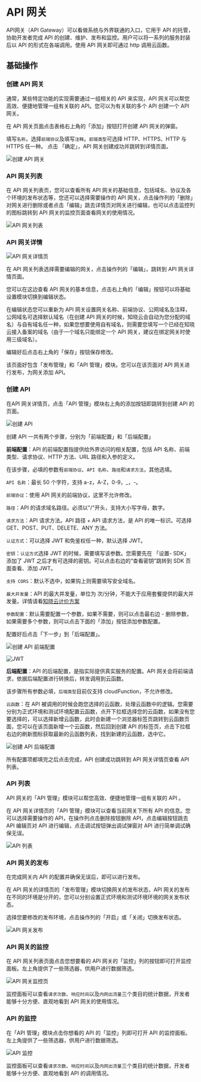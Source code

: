 # API 网关

API网关（API Gateway）可以看做系统与外界联通的入口，它用于 API 的托管，协助开发者完成 API 的创建、维护、发布和监控。用户可以将一系列的服务封装后以 API 的形式在各端调用。使用 API 网关即可通过 http 调用云函数。

## 基础操作

### 创建 API 网关

通常，某些特定功能的实现需要通过一组相关的 API 来实现，API 网关可以帮您高效、便捷地管理一组有关联的 API。您可以为有关联的多个 API 创建一个 API 网关。

在 API 网关页面点击表格右上角的「添加」按钮打开创建 API 网关的弹窗。

填写`名称`，选择`前端协议`及填写`注释`。`前端类型`可选择 HTTP、HTTPS、HTTP 与 HTTPS 任一种。
点击 「确定」，API 网关创建成功并跳转到详情页面。

![创建 API 网关](/images/dashboard/basic-services/gateway-create.png)

### API 网关列表

在 API 网关列表页，您可以查看所有 API 网关的基础信息，包括域名、协议及各个环境的发布状态等，您还可以选择需要操作的 API 网关，点击操作列的「删除」对网关进行删除或者点击「编辑」跳去详情页对网关进行编辑，也可以点击监控列的图标跳转到 API 网关的监控页面查看网关的使用情况。

![API 网关列表](/images/dashboard/basic-services/gateway-list.png)

### API 网关详情

![API 网关详情页](/images/dashboard/basic-services/gateway-detail.png)

在 API 网关列表选择需要编辑的网关，点击操作列的「编辑」，跳转到 API 网关详情页面。

您可以在这边查看 API 网关的基本信息，点击右上角的「编辑」按钮可以将基础设置模块切换到编辑状态。

在编辑状态您可以重新为 API 网关设置网关名称、前端协议、公网域名及注释，公网域名可选择默认域名（在创建 API 网关的时候，知晓云会自动为您分配的域名）与自有域名任一种，如果您想要使用自有域名，则需要您填写一个已经在知晓云接入备案的域名（由于一个域名只能绑定一个 API 网关，建议在绑定网关时使用三级域名）。

编辑好后点击右上角的「保存」按钮保存修改。

该页面好包含「发布管理」和「API 管理」模块。您可以在该页面对 API 网关进行发布，为网关添加 API。

### 创建 API

在API 网关详情页，点击「API 管理」模块右上角的添加按钮即跳转到创建 API 的页面。

![创建 API](/images/dashboard/basic-services/gateway-create-api-1.png)

创建 API 一共有两个步骤，分别为「前端配置」和「后端配置」

**前端配置**：API 的前端配置指提供给外界访问的相关配置，包括 API 名称、前端类型、请求协议、HTTP 方法、URL 路径和入参的定义。

在该步骤，必填的参数有`前端协议`、`API 名称`、`路径`和`请求方法`，其他选填。

`API 名称`：最长 50 个字符，支持 a-z，A-Z，0-9，_，-。

`前端协议`：使用 API 网关的前端协议，这里不允许修改。

`路径`：API 的请求域名路径。必须以"/"开头，支持大小写字母，数字。

`请求方法`：API 请求方法。API 路径 + API 请求方法，是 API 的唯一标识。可选择 GET、POST、PUT、DELETE、ANY 方法。

`认证方式`：可以选择 JWT 和免鉴权任一种，默认选择 JWT。

`密钥`：`认证方式`选择 JWT 的时候，需要填写该参数。您需要先在 「设置- SDK」 添加了 JWT 之后才有可选择的密钥。可以点击右边的“查看密钥”跳转到 SDK 页面查看、添加 JWT。

`支持 CORS`：默认不选中，如果钩上则需要填写安全域名。

`最大并发量`：API 的最大并发量，单位为 次/分钟，不能大于应用套餐提供的最大并发量。详情请看[知晓云计价方案](https://cloud.minapp.com/pricing/)

`参数配置`：默认需要配置一个参数，如果不需要，则可以点击最右边 - 删除参数，如果需要多个参数，则可以点击下面的「添加」按钮添加参数配置。

配置好后点击「下一步」到「后端配置」。

![创建 API 前端配置](/images/dashboard/basic-services/gateway-create-api-2.png)

![JWT](/images/dashboard/basic-services/gateway-jwt.png)

**后端配置**：API 的后端配置，是指实际提供真实服务的配置。API 网关会将前端请求，依据后端配置进行转换后，转发调用到云函数。

该步骤所有参数必填，`后端类型`目前仅支持 cloudFunction，不允许修改。

`云函数`：在 API 被调用的时候会跑您选择的云函数，处理云函数中的逻辑。您需要分别为正式环境和测试环境配置云函数，点开下拉框选择您的云函数，如果没有您要选择的，可以选择新增云函数，此时会新建一个浏览器标签页跳转到云函数页面，您可以在该页面新增一个云函数，然后回到创建 API 的标签页，点击下拉框右边的刷新图标获取最新的云函数列表，找到新建的云函数，选中它。

![创建 API 后端配置](/images/dashboard/basic-services/gateway-create-api-3.png)

所有配置项都填完之后点击完成，API 创建成功跳转到 API 网关详情页查看 API 列表。

### API 列表

API 网关的「API 管理」模块可以帮您高效、便捷地管理一组有关联的 API 。

在 API 网关详情页的「API 管理」模块可以查看当前网关下所有 API 的信息。您可以选择需要操作的 API，在操作列点击删除按钮删除 API，点击编辑按钮跳去 API 编辑页对 API 进行编辑，点击调试按钮弹出调试弹窗对 API 进行简单调试确保无误。

![API 列表](/images/dashboard/basic-services/gateway-api-list.png)

### API 网关的发布

在完成网关内 API 的配置并确保无误后，即可以进行发布。

在 API 网关的详情页的「发布管理」模块切换网关的发布状态，API 网关的发布在不同的环境是分开的，您可以分别设置正式环境和测试环境环境的网关发布状态。

选择您要修改的发布环境，点击操作列的「开启」或「关闭」切换发布状态。

![API 网关发布](/images/dashboard/basic-services/gateway-publish.png)

### API 网关的监控

在 API 网关列表页面点击您想要看的 API 网关的「监控」列的按钮即可打开监控面板。左上角提供了一些筛选器，供用户进行数据筛选。

![API 网关监控页](/images/dashboard/basic-services/gateway-monitoring.png)

监控面板可以查看`请求次数`、`响应时间`以及`内网出流量`三个类目的统计数据，开发者能够十分方便、直观地看到 API 网关的使用情况。

### API 的监控

在「API 管理」模块点击你想看的 API 的「监控」列即可打开 API 的监控面板。左上角提供了一些筛选器，供用户进行数据筛选。

![API 监控](/images/dashboard/basic-services/gateway-api-monitoring.png)

监控面板可以查看`请求次数`、`响应时间`以及`内网出流量`三个类目的统计数据，开发者能够十分方便、直观地看到 API 的调用情况。
